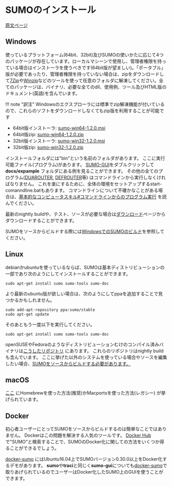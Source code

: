 # SUMOのインストール

[原文ページ](https://sumo.dlr.de/wiki/Installing)

## Windows

使っているプラットフォーム(64bit、32bit)及びSUMOの使いかたに応じて4つのパッケージが存在しています。ローカルマシーンで使用し、管理者権限を持っている場合はインストーラを使うべきです(64bit版が望ましい)。「ポータブル」版が必要であったり、管理者権限を持っていない場合は、zipをダウンロードして[7Zip](https://sevenzip.osdn.jp/)や[Winzip](https://www.winzip.com/win/jp/)などのツールを使って任意のフォルダに解凍してください。全てのパッケージは、バイナリ、必要な全てのdll、使用例、ツール及びHTML版のドキュメント(英語)を含んでいます。

!!! note "訳注"
    Windowsのエクスプローラには標準でzip解凍機能が付いているので、これらのソフトをダウンロードしなくてもzip版を利用することが可能です

- 64bit版インストーラ: [sumo-win64-1.2.0.msi](http://prdownloads.sourceforge.net/sumo/sumo-win64-1.2.0.msi?download)
- 64bit版zip: [sumo-win64-1.2.0.zip](http://prdownloads.sourceforge.net/sumo/sumo-win64-1.2.0.zip?download)
- 32bit版インストーラ: [sumo-win32-1.2.0.msi](http://prdownloads.sourceforge.net/sumo/sumo-win32-1.2.0.msi?download)
- 32bit版zip: [sumo-win32-1.2.0.zip](http://prdownloads.sourceforge.net/sumo/sumo-win32-1.2.0.zip?download)

インストールフォルダには"bin"という名前のフォルダがあります。
ここに実行可能ファイル(プログラム)があります。
[SUMO-GUI]()をダブルクリックして **docs/expample** フォルダにある例を見ることができます。
その他の全てのプログラム([DUAROUTER](), [DEFROUTER]()等) はコマンドラインから実行しなくければなりません。
これを楽にするために、全体の環境をセットアップするstart-comanndline.batもあります。
コマンドラインについて不確かなことがある場合は、[基本的なコンピュータスキル#コマンドラインからのプログラム実行]() を読んでください。

最新のnightly buildや、テスト、ソースが必要な場合は[ダウンロード]()ページからダウンロードすることができます。

SUMOをソースからビルドする際には[WindowsでのSUMOのビルド]()を参照してください。

## Linux

debianかubuntuを使っているならば、SUMOは基本ディストリビューションの一部であり次のようにしてインストールすることができます。

```
sudo apt-get install sumo sumo-tools sumo-doc
```

より最新のubuntu版が欲しい場合は、次のようにしてppaを追加することで見つかるかもしれません。

```
sudo add-apt-repository ppa:sumo/stable
sudo apt-get update
```

そのあともう一度以下を実行してください。

```
sudo apt-get install sumo sumo-tools sumo-doc
```

openSUSEやFedoraのようなディストリビューションむけのコンパイル済みバイナリは[こうしたリポジトリ](http://download.opensuse.org/repositories/home:/behrisch/) にあります。
これらのリポジトリはnightly buildも含んでいます。
ここに挙げた以外のシステムを使っている場合やソースを編集したい場合、[SUMOをソースからビルドする必要があります。]()

## macOS

[ここ]() にHomebrewを使った方法(推奨)かMacportsを使った方法(レガシー) が挙げられています。

## Docker

初心者ユーザーにとってSUMOをソースからビルドするのは簡単なことではありません。
Dockerはこの問題を解決する人気のツールです。
[Docker Hub](https://hub.docker.com/) で"SUMO"と検索することで、SUMOのDocker化に関しての方法をいくつか得ることができるでしょう。

[docker-sumo](https://github.com/bogaotory/docker-sumo) にはUbuntu16.04上でSUMOバージョン0.30.0以上をDocker化するデモがあります。
**sumo**や**traci**と同じく**sumo-gui**についても[docker-sumo](https://github.com/bogaotory/docker-sumo)で取りあげられているのでユーザーはDocker化したSUMO上のGUIを使うことができます。